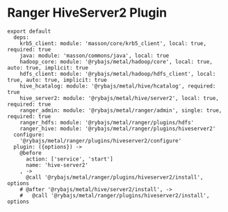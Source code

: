 # Ranger HiveServer2 Plugin

    export default
      deps:
        krb5_client: module: 'masson/core/krb5_client', local: true, required: true
        java: module: 'masson/commons/java', local: true
        hadoop_core: module: '@rybajs/metal/hadoop/core', local: true, auto: true, implicit: true
        hdfs_client: module: '@rybajs/metal/hadoop/hdfs_client', local: true, auto: true, implicit: true
        hive_hcatalog: module: '@rybajs/metal/hive/hcatalog', required: true
        hive_server2: module: '@rybajs/metal/hive/server2', local: true, required: true
        ranger_admin: module: '@rybajs/metal/ranger/admin', single: true, required: true
        ranger_hdfs: module: '@rybajs/metal/ranger/plugins/hdfs'
        ranger_hive: module: '@rybajs/metal/ranger/plugins/hiveserver2'
      configure:
        '@rybajs/metal/ranger/plugins/hiveserver2/configure'
      plugin: ({options}) ->
        @before
          action: ['service', 'start']
          name: 'hive-server2'
        , ->
          @call '@rybajs/metal/ranger/plugins/hiveserver2/install', options
        # @after '@rybajs/metal/hive/server2/install', ->
        #   @call '@rybajs/metal/ranger/plugins/hiveserver2/install', options
